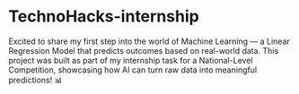 # TechnoHacks-internship
Excited to share my first step into the world of Machine Learning — a Linear Regression Model that predicts outcomes based on real-world data. This project was built as part of my internship task for a National-Level Competition, showcasing how AI can turn raw data into meaningful predictions! 📊
